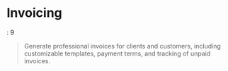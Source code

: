 # Invoicing

: 9

> Generate professional invoices for clients and customers, including customizable templates, payment terms, and tracking of unpaid invoices.
>
